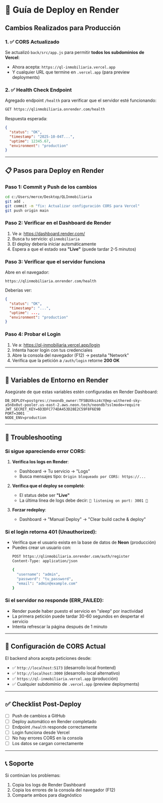 # 🚀 Guía de Deploy en Render

## Cambios Realizados para Producción

### 1. ✅ CORS Actualizado
Se actualizó `back/src/app.js` para permitir **todos los subdominios de Vercel**:
- Ahora acepta: `https://ql-inmobiliaria.vercel.app`
- Y cualquier URL que termine en `.vercel.app` (para preview deployments)

### 2. ✅ Health Check Endpoint
Agregado endpoint `/health` para verificar que el servidor esté funcionando:
```bash
GET https://qlinmobiliaria.onrender.com/health
```

Respuesta esperada:
```json
{
  "status": "OK",
  "timestamp": "2025-10-04T...",
  "uptime": 12345.67,
  "environment": "production"
}
```

---

## 📋 Pasos para Deploy en Render

### Paso 1: Commit y Push de los cambios
```bash
cd c:/Users/merce/Desktop/QLInmobiliaria
git add .
git commit -m "fix: Actualizar configuración CORS para Vercel"
git push origin main
```

### Paso 2: Verificar en el Dashboard de Render
1. Ve a: https://dashboard.render.com/
2. Busca tu servicio: `qlinmobiliaria`
3. El deploy debería iniciar automáticamente
4. Espera a que el estado sea **"Live"** (puede tardar 2-5 minutos)

### Paso 3: Verificar que el servidor funciona
Abre en el navegador:
```
https://qlinmobiliaria.onrender.com/health
```

Deberías ver:
```json
{
  "status": "OK",
  "timestamp": "...",
  "uptime": ...,
  "environment": "production"
}
```

### Paso 4: Probar el Login
1. Ve a: https://ql-inmobiliaria.vercel.app/login
2. Intenta hacer login con tus credenciales
3. Abre la consola del navegador (F12) → pestaña "Network"
4. Verifica que la petición a `/auth/login` retorne **200 OK**

---

## 🔧 Variables de Entorno en Render

Asegúrate de que estas variables estén configuradas en Render Dashboard:

```env
DB_DEPLOY=postgres://neondb_owner:TF5BUXksz4cY@ep-withered-sky-a5n8x0ut-pooler.us-east-2.aws.neon.tech/neondb?sslmode=require
JWT_SECRET_KEY=6D3DFC774DA453D28E2C59F8F6E9B
PORT=3001
NODE_ENV=production
```

---

## 🐛 Troubleshooting

### Si sigue apareciendo error CORS:
1. **Verifica los logs en Render**:
   - Dashboard → Tu servicio → "Logs"
   - Busca mensajes tipo: `Origin bloqueado por CORS: https://...`
   
2. **Verifica que el deploy se completó**:
   - El status debe ser **"Live"**
   - La última línea de logs debe decir: `🚀 listening on port: 3001 🚀`

3. **Forzar redeploy**:
   - Dashboard → "Manual Deploy" → "Clear build cache & deploy"

### Si el login retorna 401 (Unauthorized):
- Verifica que el usuario exista en la base de datos de **Neon** (producción)
- Puedes crear un usuario con:
  ```bash
  POST https://qlinmobiliaria.onrender.com/auth/register
  Content-Type: application/json
  
  {
    "username": "admin",
    "password": "tu_password",
    "email": "admin@example.com"
  }
  ```

### Si el servidor no responde (ERR_FAILED):
- Render puede haber puesto el servicio en "sleep" por inactividad
- La primera petición puede tardar 30-60 segundos en despertar el servicio
- Intenta refrescar la página después de 1 minuto

---

## 📝 Configuración de CORS Actual

El backend ahora acepta peticiones desde:
- ✅ `http://localhost:5173` (desarrollo local frontend)
- ✅ `http://localhost:3000` (desarrollo local alternativo)
- ✅ `https://ql-inmobiliaria.vercel.app` (producción)
- ✅ Cualquier subdominio de `.vercel.app` (preview deployments)

---

## ✅ Checklist Post-Deploy

- [ ] Push de cambios a GitHub
- [ ] Deploy automático en Render completado
- [ ] Endpoint `/health` responde correctamente
- [ ] Login funciona desde Vercel
- [ ] No hay errores CORS en la consola
- [ ] Los datos se cargan correctamente

---

## 📞 Soporte

Si continúan los problemas:
1. Copia los logs de Render Dashboard
2. Copia los errores de la consola del navegador (F12)
3. Comparte ambos para diagnóstico
